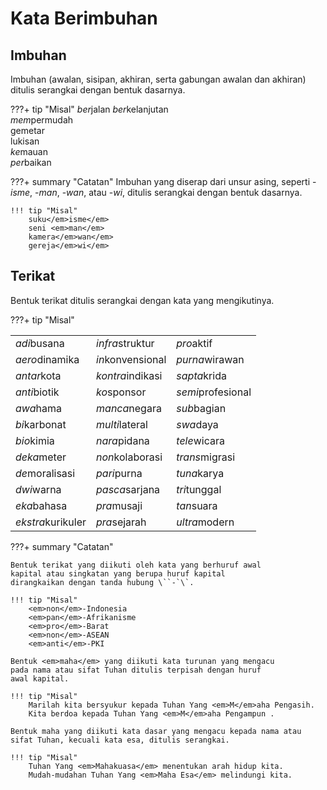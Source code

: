 # Kata Berimbuhan

## Imbuhan

Imbuhan (awalan, sisipan, akhiran, serta gabungan awalan dan akhiran) ditulis serangkai dengan bentuk dasarnya.

???+ tip "Misal"
    <em>ber</em>jalan
    <em>ber</em>kelanjutan  
    <em>mem</em>permudah  
    g</em>em</em>etar  
    lukis</em>an</em>  
    <em>ke</em>mau</em>an</em>  
    <em>per</em>baik</em>an</em>

???+ summary "Catatan"
    Imbuhan yang diserap dari unsur asing, seperti -<em>isme</em>, -<em>man</em>, -<em>wan</em>, atau -<em>wi</em>, ditulis serangkai dengan bentuk dasarnya.

    !!! tip "Misal"
        suku</em>isme</em>  
        seni <em>man</em>  
        kamera</em>wan</em>  
        gereja</em>wi</em>

## Terikat

Bentuk terikat ditulis serangkai dengan kata yang mengikutinya.

???+ tip "Misal"
    <table>
      <tr>
        <td><em>adi</em>busana</td>
        <td><em>infra</em>struktur</td>
        <td><em>pro</em>aktif</td>
    </tr>
      <tr>
        <td><em>aero</em>dinamika</td>
        <td><em>in</em>konvensional</td>
        <td><em>purna</em>wirawan</td>
    </tr>
      <tr>
        <td><em>antar</em>kota</td>
        <td><em>kontra</em>indikasi</td>
        <td><em>sapta</em>krida</td>
    </tr>
      <tr>
        <td><em>anti</em>biotik</td>
        <td><em>ko</em>sponsor</td>
        <td><em>semi</em>profesional</td>
    </tr>
      <tr>
        <td><em>awa</em>hama</td>
        <td><em>manca</em>negara</td>
        <td><em>sub</em>bagian</td>
    </tr>
      <tr>
        <td><em>bi</em>karbonat</td>
        <td><em>multi</em>lateral</td>
        <td><em>swa</em>daya</td>
    </tr>
      <tr>
        <td><em>bio</em>kimia</td>
        <td><em>nara</em>pidana</td>
        <td><em>tele</em>wicara</td>
    </tr>
      <tr>
        <td><em>deka</em>meter</td>
        <td><em>non</em>kolaborasi</td>
        <td><em>trans</em>migrasi</td>
    </tr>
      <tr>
        <td><em>de</em>moralisasi</td>
        <td><em>pari</em>purna</td>
        <td><em>tuna</em>karya</td>
    </tr>
      <tr>
        <td><em>dwi</em>warna</td>
        <td><em>pasca</em>sarjana</td>
        <td><em>tri</em>tunggal</td>
    </tr>
      <tr>
        <td><em>eka</em>bahasa</td>
        <td><em>pra</em>musaji</td>
        <td><em>tan</em>suara</td>
      <tr>
        <td><em>ekstra</em>kurikuler</td>
        <td><em>pra</em>sejarah</td>
        <td><em>ultra</em>modern</td>
    </tr>    
    </table>

???+ summary "Catatan"

    Bentuk terikat yang diikuti oleh kata yang berhuruf awal
    kapital atau singkatan yang berupa huruf kapital
    dirangkaikan dengan tanda hubung \``-`\`.

    !!! tip "Misal"
        <em>non</em>-Indonesia  
        <em>pan</em>-Afrikanisme  
        <em>pro</em>-Barat  
        <em>non</em>-ASEAN  
        <em>anti</em>-PKI

    Bentuk <em>maha</em> yang diikuti kata turunan yang mengacu
    pada nama atau sifat Tuhan ditulis terpisah dengan huruf
    awal kapital.

    !!! tip "Misal"
        Marilah kita bersyukur kepada Tuhan Yang <em>M</em>aha Pengasih.  
        Kita berdoa kepada Tuhan Yang <em>M</em>aha Pengampun .

    Bentuk maha yang diikuti kata dasar yang mengacu kepada nama atau sifat Tuhan, kecuali kata esa, ditulis serangkai.

    !!! tip "Misal"
        Tuhan Yang <em>Mahakuasa</em> menentukan arah hidup kita.  
        Mudah-mudahan Tuhan Yang <em>Maha Esa</em> melindungi kita.


